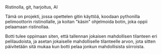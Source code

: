 Ristinolla, git, harjoitus, AI

Tämä on projekti, jossa opettelen gitin käyttöä, koodaan pythonilla pelimoottorin ristinollalle, ja koitan "käsin" ohjelmoida botin, joka oppii pelaamaan ristinollaa.

Botti tulee oppimaan siten, että tallennan jokaisen mahdollisen tilanteen eri pelilaudoista, ja asetan jokaiselle mahdolliselle tilanteelle arvon,
jota sitten päivitetään sitä mukaa kun botti pelaa jonkun mahdollisista siirroista.
